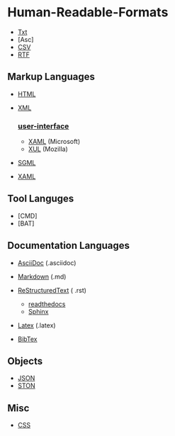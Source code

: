 # Human-Readable-Formats

- [Txt](https://fileinfo.com/extension/txt)
- [Asc]
- [CSV](https://en.wikipedia.org/wiki/Comma-separated_values)
- [RTF](https://en.wikipedia.org/wiki/Rich_Text_Format)
## Markup Languages
- [HTML](https://html.spec.whatwg.org/multipage/)
- [XML](https://www.w3.org/TR/2006/REC-xml11-20060816/)
  ### [user-interface](https://www.xul.fr/comparison-user-interface-markup-languages.php)

  - [XAML](https://docs.microsoft.com/en-us/dotnet/framework/wpf/advanced/xaml-overview-wpf) (Microsoft)
  - [XUL](https://wiki.mozilla.org/XUL:Home_Page) (Mozilla) 
- [SGML](https://en.wikipedia.org/wiki/Standard_Generalized_Markup_Language)
- [XAML](https://docs.microsoft.com/en-us/dotnet/framework/wpf/advanced/xaml-overview-wpf)

## Tool Languges
- [CMD]
- [BAT]

## Documentation Languages
- [AsciiDoc](http://asciidoc.org) (.asciidoc)
- [Markdown](https://daringfireball.net/projects/markdown/) (.md)
- [ReStructuredText](https://en.wikipedia.org/wiki/ReStructuredText) ( .rst)

  - [readthedocs](https://docutils.readthedocs.io)
  - [Sphinx](http://www.sphinx-doc.org/en/master/)
- [Latex](https://www.latex-project.org) (.latex)
- [BibTex](http://www.bibtex.org)

## Objects 
- [JSON](https://json.org)
- [STON](https://github.com/svenvc/ston)
## Misc
- [CSS](https://www.w3.org/Style/CSS/)